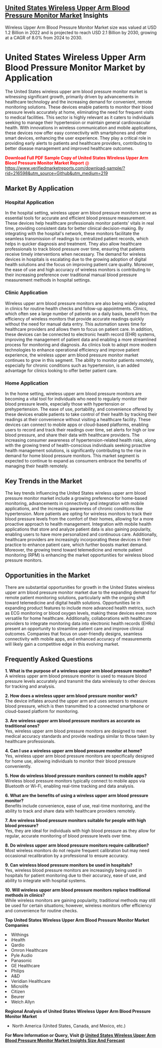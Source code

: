 <h2><a href="https://www.verifiedmarketreports.com/download-sample/?rid=216598&amp;utm_source=Github&amp;utm_medium=219" target="_blank">United States Wireless Upper Arm Blood Pressure Monitor Market</a> Insights</h2><p>Wireless Upper Arm Blood Pressure Monitor Market size was valued at USD 1.2 Billion in 2022 and is projected to reach USD 2.1 Billion by 2030, growing at a CAGR of 8.0% from 2024 to 2030.</p><p><div> <h1>United States Wireless Upper Arm Blood Pressure Monitor Market by Application</h1> <p>The United States wireless upper arm blood pressure monitor market is witnessing significant growth, primarily driven by advancements in healthcare technology and the increasing demand for convenient, remote monitoring solutions. These devices enable patients to monitor their blood pressure levels accurately at home, eliminating the need for frequent visits to medical facilities. This sector is highly relevant as it caters to individuals seeking to manage their hypertension or maintain general cardiovascular health. With innovations in wireless communication and mobile applications, these devices now offer easy connectivity with smartphones and other smart devices, enhancing the user experience. They play a critical role in providing early alerts to patients and healthcare providers, contributing to better disease management and improved healthcare outcomes. <p><p><span class=""><span style="color: #ff0000;"><strong>Download Full PDF Sample Copy of United States Wireless Upper Arm Blood Pressure Monitor Market Report</strong> @ </span><a href="https://www.verifiedmarketreports.com/download-sample/?rid=216598&amp;utm_source=Github&amp;utm_medium=219" target="_blank">https://www.verifiedmarketreports.com/download-sample/?rid=216598&amp;utm_source=Github&amp;utm_medium=219</a></span></p></p> <h2>Market By Application</h2> <h3>Hospital Application</h3> <p>In the hospital setting, wireless upper arm blood pressure monitors serve as essential tools for accurate and efficient blood pressure measurement. These devices help healthcare professionals monitor patients’ vitals in real time, providing consistent data for better clinical decision-making. By integrating with the hospital's network, these monitors facilitate the seamless transmission of readings to centralized patient records, which helps in quicker diagnosis and treatment. They also allow healthcare professionals to track blood pressure over time, ensuring that patients receive timely interventions when necessary. The demand for wireless devices in hospitals is escalating due to the growing adoption of digital health solutions and the focus on improving patient care quality. Moreover, the ease of use and high accuracy of wireless monitors is contributing to their increasing preference over traditional manual blood pressure measurement methods in hospital settings. <h3>Clinic Application</h3> <p>Wireless upper arm blood pressure monitors are also being widely adopted in clinics for routine health checks and follow-up appointments. Clinics, which often see a large number of patients on a daily basis, benefit from the efficiency of wireless monitors that provide accurate readings quickly without the need for manual data entry. This automation saves time for healthcare providers and allows them to focus on patient care. In addition, these devices can be connected to electronic health record (EHR) systems, improving the management of patient data and enabling a more streamlined process for monitoring and diagnosis. As clinics look to adopt more modern technologies to enhance operational efficiency and improve patient experience, the wireless upper arm blood pressure monitor market continues to grow in this segment. The ability to monitor patients remotely, especially for chronic conditions such as hypertension, is an added advantage for clinics looking to offer better patient care. <h3>Home Application</h3> <p>In the home setting, wireless upper arm blood pressure monitors are becoming a vital tool for individuals who need to regularly monitor their blood pressure levels, especially those with hypertension or prehypertension. The ease of use, portability, and convenience offered by these devices enable patients to take control of their health by tracking their readings at their convenience without visiting a healthcare facility. These devices can connect to mobile apps or cloud-based platforms, enabling users to record and track their readings over time, set alerts for high or low blood pressure, and share their data with healthcare providers. The increasing consumer awareness of hypertension-related health risks, along with the growing trend of health-conscious individuals seeking proactive health management solutions, is significantly contributing to the rise in demand for home blood pressure monitors. This market segment is expected to continue to expand as consumers embrace the benefits of managing their health remotely. <h2>Key Trends in the Market</h2> <p>The key trends influencing the United States wireless upper arm blood pressure monitor market include a growing preference for home-based monitoring, advancements in connectivity and integration with mobile applications, and the increasing awareness of chronic conditions like hypertension. More patients are opting for wireless monitors to track their blood pressure levels from the comfort of their homes, allowing for a more proactive approach to health management. Integration with mobile health applications that store and analyze patient data is also gaining popularity, enabling users to have more personalized and continuous care. Additionally, healthcare providers are increasingly incorporating these devices in their practice to enhance patient care, which further boosts market demand. Moreover, the growing trend toward telemedicine and remote patient monitoring (RPM) is enhancing the market opportunities for wireless blood pressure monitors. <h2>Opportunities in the Market</h2> <p>There are substantial opportunities for growth in the United States wireless upper arm blood pressure monitor market due to the expanding demand for remote patient monitoring solutions, particularly with the ongoing shift toward telemedicine and digital health solutions. Opportunities lie in expanding product features to include more advanced health metrics, such as ECG monitoring or blood oxygen levels, making these devices even more versatile for home healthcare. Additionally, collaborations with healthcare providers to integrate monitoring data into electronic health records (EHRs) present an opportunity to streamline patient care and improve clinical outcomes. Companies that focus on user-friendly designs, seamless connectivity with mobile apps, and enhanced accuracy of measurements will likely gain a competitive edge in this evolving market. <h2>Frequently Asked Questions</h2> <p><strong>1. What is the purpose of a wireless upper arm blood pressure monitor?</strong><br/> A wireless upper arm blood pressure monitor is used to measure blood pressure levels accurately and transmit the data wirelessly to other devices for tracking and analysis.</p> <p><strong>2. How does a wireless upper arm blood pressure monitor work?</strong><br/> The device inflates around the upper arm and uses sensors to measure blood pressure, which is then transmitted to a connected smartphone or cloud-based platform for monitoring.</p> <p><strong>3. Are wireless upper arm blood pressure monitors as accurate as traditional ones?</strong><br/> Yes, wireless upper arm blood pressure monitors are designed to meet medical accuracy standards and provide readings similar to those taken by healthcare professionals.</p> <p><strong>4. Can I use a wireless upper arm blood pressure monitor at home?</strong><br/> Yes, wireless upper arm blood pressure monitors are specifically designed for home use, allowing individuals to monitor their blood pressure conveniently.</p> <p><strong>5. How do wireless blood pressure monitors connect to mobile apps?</strong><br/> Wireless blood pressure monitors typically connect to mobile apps via Bluetooth or Wi-Fi, enabling real-time tracking and data analysis.</p> <p><strong>6. What are the benefits of using a wireless upper arm blood pressure monitor?</strong><br/> Benefits include convenience, ease of use, real-time monitoring, and the ability to track and share data with healthcare providers remotely.</p> <p><strong>7. Are wireless blood pressure monitors suitable for people with high blood pressure?</strong><br/> Yes, they are ideal for individuals with high blood pressure as they allow for regular, accurate monitoring of blood pressure levels over time.</p> <p><strong>8. Do wireless upper arm blood pressure monitors require calibration?</strong><br/> Most wireless monitors do not require frequent calibration but may need occasional recalibration by a professional to ensure accuracy.</p> <p><strong>9. Can wireless blood pressure monitors be used in hospitals?</strong><br/> Yes, wireless blood pressure monitors are increasingly being used in hospitals for patient monitoring due to their accuracy, ease of use, and ability to integrate with hospital systems.</p> <p><strong>10. Will wireless upper arm blood pressure monitors replace traditional methods in clinics?</strong><br/> While wireless monitors are gaining popularity, traditional methods may still be used for certain situations; however, wireless monitors offer efficiency and convenience for routine checks.</p> </div></p><p><strong>Top United States Wireless Upper Arm Blood Pressure Monitor Market Companies</strong></p><div data-test-id=""><p><li>Withings</li><li> iHealth</li><li> Qardio</li><li> Omron Healthcare</li><li> Pyle Audio</li><li> Panasonic</li><li> GE Healthcare</li><li> Philips</li><li> A&D</li><li> Veridian Healthcare</li><li> Microlife</li><li> Citizen</li><li> Beurer</li><li> Welch Allyn</li></p><div><strong>Regional Analysis of&nbsp;United States Wireless Upper Arm Blood Pressure Monitor Market</strong></div><ul><li dir="ltr"><p dir="ltr">North America&nbsp;(United States, Canada, and Mexico, etc.)</p></li></ul><p><strong>For More Information or Query, Visit @&nbsp;</strong><strong><a href="https://www.verifiedmarketreports.com/product/wireless-upper-arm-blood-pressure-monitor-market/?utm_source=Github&amp;utm_medium=219" target="_blank">United States Wireless Upper Arm Blood Pressure Monitor Market Insights Size And Forecast</a></strong></p></div>
